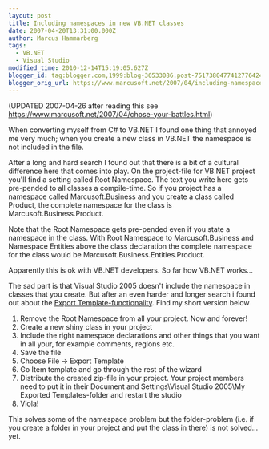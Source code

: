 ```yaml
---
layout: post
title: Including namespaces in new VB.NET classes
date: 2007-04-20T13:31:00.000Z
author: Marcus Hammarberg
tags:
  - VB.NET
  - Visual Studio
modified_time: 2010-12-14T15:19:05.627Z
blogger_id: tag:blogger.com,1999:blog-36533086.post-7517380477412776424
blogger_orig_url: https://www.marcusoft.net/2007/04/including-namespaces-in-new-vbnet.html
---
```


(UPDATED 2007-04-26 after reading this see <https://www.marcusoft.net/2007/04/chose-your-battles.html>)

When converting myself from C# to VB.NET I found one thing that annoyed me very much; when you create a new class in VB.NET the namespace is not included in the file.

After a long and hard search I found out that there is a bit of a cultural difference here that comes into play. On the project-file for VB.NET project you'll find a setting called Root Namespace. The text you write here gets pre-pended to all classes a compile-time. So if you project has a namespace called Marcusoft.Business and you create a class called Product, the complete namespace for the class is Marcusoft.Business.Product.

Note that the Root Namespace gets pre-pended even if you state a namespace in the class. With Root Namespace to Marcusoft.Business and Namespace Entities above the class declaration the complete namespace for the class would be Marcusoft.Business.Entities.Product.

Apparently this is ok with VB.NET developers. So far how VB.NET works...

The sad part is that Visual Studio 2005 doesn't include the namespace in classes that you create. But after an even harder and longer search i found out about the [Export Template-functionality](http://msdn.microsoft.com/msdnmag/issues/06/01/CodeTemplates/default.aspx). Find my short version below

1. Remove the Root Namespace from all your project. Now and forever!
2. Create a new shiny class in your project
3. Include the right namespace declarations and other things that you want in all your, for example comments, regions etc.
4. Save the file
5. Choose File -> Export Template
6. Go Item template and go through the rest of the wizard
7. Distribute the created zip-file in your project. Your project members need to put it in their Document and Settings\Visual Studio 2005\My Exported Templates-folder and restart the studio
8. Viola!

This solves some of the namespace problem but the folder-problem (i.e. if you create a folder in your project and put the class in there) is not solved... yet.
